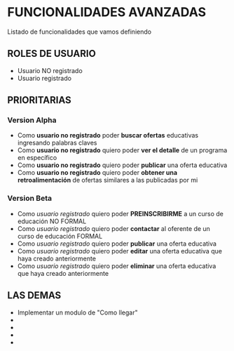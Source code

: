 # FUNCIONALIDADES AVANZADAS
Listado de funcionalidades que vamos definiendo

## ROLES DE USUARIO
- Usuario NO registrado
- Usuario registrado

## PRIORITARIAS

### Version Alpha
- Como **usuario no registrado** poder **buscar ofertas** educativas ingresando palabras claves
- Como **usuario no registrado** quiero poder **ver el detalle** de un programa en específico
- Como **usuario no registrado** quiero poder **publicar** una oferta educativa
- Como **usuario no registrado** quiero poder **obtener una retroalimentación** de ofertas similares a las publicadas por mi

### Version Beta
- Como *usuario registrado* quiero poder **PREINSCRIBIRME** a un curso de educación NO FORMAL
- Como *usuario registrado* quiero poder **contactar** al oferente de un curso de educación FORMAL
- Como *usuario registrado* quiero poder **publicar** una oferta educativa
- Como *usuario registrado* quiero poder **editar** una oferta educativa que haya creado anteriormente
- Como *usuario registrado* quiero poder **eliminar** una oferta educativa que haya creado anteriormente

## LAS DEMAS
- Implementar un modulo de "Como llegar"
-
-
-
-
